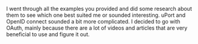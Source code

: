 I went through all the examples you provided and did some research about them to see which one best suited me or sounded interesting. uPort and OpenID connect sounded a bit more complicated. I decided to go with OAuth, mainly because there are a lot of videos and articles that are very beneficial to use and figure it out. 
